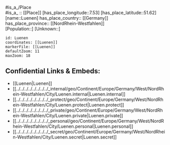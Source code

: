 ﻿---
location: [51.62,7.53] 
mapzoom: [7,12] 
mapmarker: city 
type: City
tags:
- geo/City


SpocWebEntityId: 32179
isDeleted: false
confidential: public

---
#is_a_/Place  
#is_a_ :: [[Place]] 
[has_place_longitude::7.53] 
[has_place_latitude::51.62] 
[name::Luenen] 
has_place_country:: [[Germany]]  
has_place_province:: [[NordRhein-Westfahlen]]  
[Population::] 
[Unknown::] 


```leaflet
id: Luenen
coordinates: [[Luenen]] 
markerFile: [[Luenen]] 
defaultZoom: 11 
maxZoom: 18
```


## Confidential Links & Embeds: 
- [[Luenen|Luenen]]  
- [[../../../../../../../../_internal/geo/Continent/Europe/Germany/West/NordRhein-Westfahlen/City/Luenen.internal|Luenen.internal]] 
- [[../../../../../../../../_protect/geo/Continent/Europe/Germany/West/NordRhein-Westfahlen/City/Luenen.protect|Luenen.protect]] 
- [[../../../../../../../../_private/geo/Continent/Europe/Germany/West/NordRhein-Westfahlen/City/Luenen.private|Luenen.private]] 
- [[../../../../../../../../_personal/geo/Continent/Europe/Germany/West/NordRhein-Westfahlen/City/Luenen.personal|Luenen.personal]] 
- [[../../../../../../../../_secret/geo/Continent/Europe/Germany/West/NordRhein-Westfahlen/City/Luenen.secret|Luenen.secret]] 
